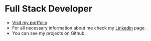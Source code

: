 # Full Stack Developer
- <a href="https://barisyasar.vercel.app/" target='_blank'>Visit my portfolio</a>
- For all necessary information about me check my <a href="https://www.linkedin.com/in/barisyasar5/" target='_blank'>Linkedin</a> page.
- You can see my projects on Github.
